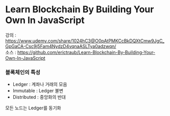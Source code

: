 # Learn Blockchain By Building Your Own In JavaScript

강의 : https://www.udemy.com/share/1024hC3@O0pAtPMKCcBkDQXtCmw9JgC_GpGaCA-Csc9j5Fam4NydzD4vqnaASLTya0adzwqn/   
소스 : https://github.com/erictraub/Learn-Blockchain-By-Building-Your-Own-In-JavaScript

### 블록체인의 특성
- Ledger : 계좌나 거래의 모음
- Immutable : Ledger 불변
- Distributed : 중앙화의 반대

모든 노드는 Ledger를 동기화

